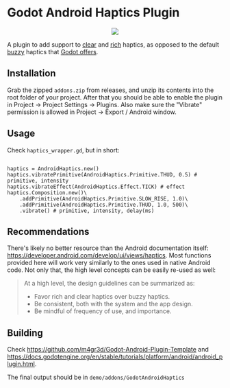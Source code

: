 # Godot Android Haptics Plugin
<p align="center">
  <img src="https://github.com/user-attachments/assets/c8882560-6939-4f73-a0bd-38e5de9000bf" />
</p>

A plugin to add support to [clear](https://developer.android.com/develop/ui/views/haptics/haptics-principles#clear_haptics) and [rich](https://developer.android.com/develop/ui/views/haptics/haptics-principles#rich_haptics) haptics, as opposed to the default [buzzy](https://developer.android.com/develop/ui/views/haptics/haptics-principles#buzzy_haptics) haptics that [Godot offers](https://docs.godotengine.org/en/stable/classes/class_input.html#class-input-method-vibrate-handheld).

## Installation
Grab the zipped `addons.zip` from releases, and unzip its contents into the root folder of your project. After that you should be able to enable the plugin in Project -> Project Settings -> Plugins. Also make sure the "Vibrate" permission is allowed in Project -> Export / Android window.

## Usage
Check `haptics_wrapper.gd`, but in short:
```gdscript

haptics = AndroidHaptics.new()
haptics.vibratePrimitive(AndroidHaptics.Primitive.THUD, 0.5) # primitive, intensity
haptics.vibrateEffect(AndroidHaptics.Effect.TICK) # effect
haptics.Composition.new()\
    .addPrimitive(AndroidHaptics.Primitive.SLOW_RISE, 1.0)\
    .addPrimitive(AndroidHaptics.Primitive.THUD, 1.0, 500)\ 
    .vibrate() # primitive, intensity, delay(ms)
```

## Recommendations
There's likely no better resource than the Android documentation itself: https://developer.android.com/develop/ui/views/haptics.
Most functions provided here will work very similarly to the ones used in native Android code. Not only that, the high level concepts can be easily re-used as well:

> At a high level, the design guidelines can be summarized as:
> 
> - Favor rich and clear haptics over buzzy haptics.
> - Be consistent, both with the system and the app design.
> - Be mindful of frequency of use, and importance.

## Building 
Check https://github.com/m4gr3d/Godot-Android-Plugin-Template and https://docs.godotengine.org/en/stable/tutorials/platform/android/android_plugin.html.

The final output should be in `demo/addons/GodotAndroidHaptics`
